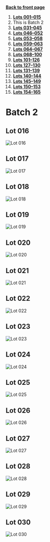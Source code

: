 [**Back to front page**](/README.md)
1.  [**Lots 001&ndash;015**](/Batch-01.md)
2.  This is Batch 2
3.  [**Lots 031&ndash;045**](/Batch-03.md)
4.  [**Lots 046&ndash;052**](/Batch-04.md)
5.  [**Lots 053&ndash;058**](/Batch-05.md)
6.  [**Lots 059&ndash;063**](/Batch-06.md)
7.  [**Lots 064&ndash;067**](/Batch-07.md)
8.  [**Lots 068&ndash;100**](/Batch-08.md)
9.  [**Lots 101&ndash;126**](/Batch-09.md)
10. [**Lots 127&ndash;130**](/Batch-10.md)
11. [**Lots 131&ndash;139**](/Batch-11.md)
12. [**Lots 140&ndash;144**](/Batch-12.md)
13. [**Lots 145&ndash;149**](/Batch-13.md)
14. [**Lots 150&ndash;153**](/Batch-14.md)
15. [**Lots 154&ndash;165**](/Batch-15.md)

# Batch 2
<section>
    <h2>Lot 016</h2>
    <img src="pic/train-016.jpg" alt="Lot 016">
</section>
<section>
    <h2>Lot 017</h2>
    <img src="pic/train-017.jpg" alt="Lot 017">
</section>
<section>
    <h2>Lot 018</h2>
    <img src="pic/train-018.jpg" alt="Lot 018">
</section>
<section>
    <h2>Lot 019</h2>
    <img src="pic/train-019.jpg" alt="Lot 019">
</section>
<section>
    <h2>Lot 020</h2>
    <img src="pic/train-020.jpg" alt="Lot 020">
</section>
<section>
    <h2>Lot 021</h2>
    <img src="pic/train-021.jpg" alt="Lot 021">
</section>
<section>
    <h2>Lot 022</h2>
    <img src="pic/train-022.jpg" alt="Lot 022">
</section>
<section>
    <h2>Lot 023</h2>
    <img src="pic/train-023.jpg" alt="Lot 023">
</section>
<section>
    <h2>Lot 024</h2>
    <img src="pic/train-024.jpg" alt="Lot 024">
</section>
<section>
    <h2>Lot 025</h2>
    <img src="pic/train-025.jpg" alt="Lot 025">
</section>
<section>
    <h2>Lot 026</h2>
    <img src="pic/train-026.jpg" alt="Lot 026">
</section>
<section>
    <h2>Lot 027</h2>
    <img src="pic/train-027.jpg" alt="Lot 027">
</section>
<section>
    <h2>Lot 028</h2>
    <img src="pic/train-028.jpg" alt="Lot 028">
</section>
<section>
    <h2>Lot 029</h2>
    <img src="pic/train-029.jpg" alt="Lot 029">
</section>
<section>
    <h2>Lot 030</h2>
    <img src="pic/train-030.jpg" alt="Lot 030">
</section>